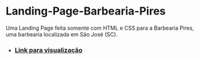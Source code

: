 # Landing-Page-Barbearia-Pires
Uma Landing Page feita somente com HTML e CSS para a Barbearia Pires, uma barbearia localizada em São José (SC).

- ### **<a href="https://vitor-piress.github.io/Landing_Page_BP/" target="_blank">Link para visualização</a>**
